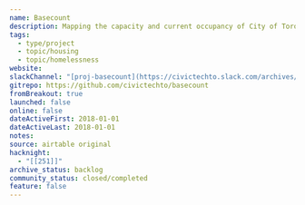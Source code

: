 ```yaml
---
name: Basecount
description: Mapping the capacity and current occupancy of City of Toronto emergency shelters
tags:
  - type/project
  - topic/housing
  - topic/homelessness
website: 
slackChannel: "[proj-basecount](https://civictechto.slack.com/archives/C8VT5L32Q)"
gitrepo: https://github.com/civictechto/basecount
fromBreakout: true
launched: false
online: false
dateActiveFirst: 2018-01-01
dateActiveLast: 2018-01-01
notes: 
source: airtable original
hacknight:
  - "[[251]]"
archive_status: backlog
community_status: closed/completed
feature: false
---
```


